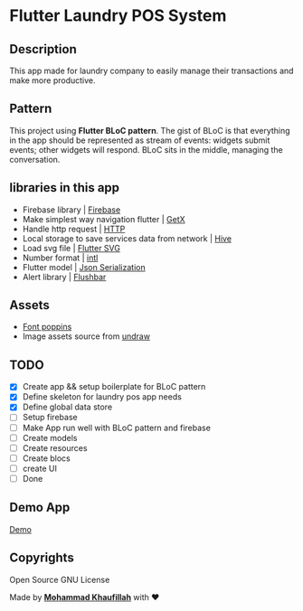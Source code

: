 # Flutter Laundry POS System

## Description

This app made for laundry company to easily manage their transactions and make more productive.

## Pattern

This project using **Flutter BLoC pattern**. The gist of BLoC is that everything in the app should be represented as stream of events: widgets submit events; other widgets will respond. BLoC sits in the middle, managing the conversation.

## libraries in this app

* Firebase library | [Firebase](https://firebase.flutter.dev/)
* Make simplest way navigation flutter | [GetX](https://pub.dev/packages/get)
* Handle http request | [HTTP](https://pub.dev/packages/http)
* Local storage to save services data from network | [Hive](https://pub.dev/packages/hive)
* Load svg file | [Flutter SVG](https://pub.dev/packages/flutter_svg)
* Number format | [intl](https://pub.dev/packages/intl)
* Flutter model | [Json Serialization](https://flutter.dev/docs/development/data-and-backend/json)
* Alert library | [Flushbar](https://pub.dev/packages/flushbar)

## Assets

* [Font poppins](https://fonts.google.com/specimen/Poppins)
* Image assets source from [undraw](https://undraw.co/illustrations)

## TODO

* [x] Create app && setup boilerplate for BLoC pattern
* [x] Define skeleton for laundry pos app needs
* [x] Define global data store
* [ ] Setup firebase
* [ ] Make App run well with BLoC pattern and firebase
* [ ] Create models
* [ ] Create resources
* [ ] Create blocs
* [ ] create UI
* [ ] Done

## Demo App

[Demo](https://filla.id)

## Copyrights

Open Source GNU License

Made by [**Mohammad Khaufillah**](https://filla.id) with ❤
